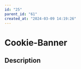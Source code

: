```yaml
---
id: "25"
parent_id: "61"
created_at: "2024-03-09 14:19:26"
---
```


# Cookie-Banner

## Description

